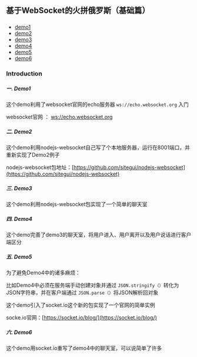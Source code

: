 ## 基于WebSocket的火拼俄罗斯（基础篇）
###


* [demo1](https://github.com/shinytang6/BookDemo/tree/master/Imooc/Rush%20Russia%20Based%20On%20WebSocket/Basic/demo1)
* [demo2](https://github.com/shinytang6/BookDemo/tree/master/Imooc/Rush%20Russia%20Based%20On%20WebSocket/Basic/demo2)
* [demo3](https://github.com/shinytang6/BookDemo/tree/master/Imooc/Rush%20Russia%20Based%20On%20WebSocket/Basic/demo3)
* [demo4](https://github.com/shinytang6/BookDemo/tree/master/Imooc/Rush%20Russia%20Based%20On%20WebSocket/Basic/demo4)
* [demo5](https://github.com/shinytang6/BookDemo/tree/master/Imooc/Rush%20Russia%20Based%20On%20WebSocket/Basic/demo5)
* [demo6](https://github.com/shinytang6/BookDemo/tree/master/Imooc/Rush%20Russia%20Based%20On%20WebSocket/Basic/demo6)

### Introduction

##### 一. Demo1

这个demo利用了websocket官网的echo服务器 `ws://echo.websocket.org` 入门

websocket官网 ： [ws://echo.websocket.org](ws://echo.websocket.org)

##### 二. Demo2

这个demo利用nodejs-websocket自己写了个本地服务器，运行在8001端口，并重新实现了Demo2例子

nodejs-websocket包地址：[https://github.com/sitegui/nodejs-websocket](https://github.com/sitegui/nodejs-websocket)

##### 三. Demo3

这个demo利用nodejs-websocket包实现了一个简单的聊天室

##### 四. Demo4

这个demo完善了demo3的聊天室，将用户进入、用户离开以及用户说话进行客户端区分

##### 五. Demo5

为了避免Demo4中的诸多麻烦：

比如Demo4中必须在服务端手动创建对象并通过 `JSON.stringify（）`转化为JSON字符串，并在客户端通过 `JSON.parse（）`将JSON解析回对象

这个demo引入了socket.io这个新的包实现了一个官网的简单实例

socke.io官网：[https://socket.io/blog/](https://socket.io/blog/)

##### 六. Demo6

这个demo用socket.io重写了demo4中的聊天室，可以说简单了许多
